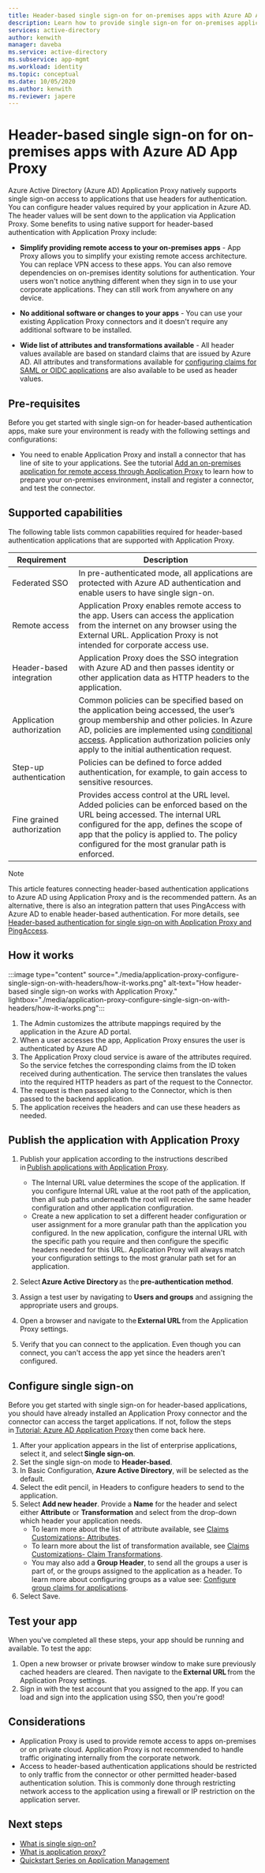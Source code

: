 ```yaml
---
title: Header-based single sign-on for on-premises apps with Azure AD App Proxy
description: Learn how to provide single sign-on for on-premises applications that are secured with header-based authentication.
services: active-directory
author: kenwith
manager: daveba
ms.service: active-directory
ms.subservice: app-mgmt
ms.workload: identity
ms.topic: conceptual
ms.date: 10/05/2020
ms.author: kenwith
ms.reviewer: japere
---
```


# Header-based single sign-on for on-premises apps with Azure AD App Proxy

Azure Active Directory (Azure AD) Application Proxy natively supports single sign-on access to applications that use headers for authentication. You can configure header values required by your application in Azure AD. The header values will be sent down to the application via Application Proxy. Some benefits to using native support for header-based authentication with Application Proxy include:  

* **Simplify providing remote access to your on-premises apps** - App Proxy allows you to simplify your existing remote access architecture. You can replace VPN access to these apps. You can also remove dependencies on on-premises identity solutions for authentication. Your users won't notice anything different when they sign in to use your corporate applications. They can still work from anywhere on any device.  

* **No additional software or changes to your apps** - You can use your existing Application Proxy connectors and it doesn't require any additional software to be installed.  

* **Wide list of attributes and transformations available** - All header values available are based on standard claims that are issued by Azure AD. All attributes and transformations available for [configuring claims for SAML or OIDC applications](../develop/active-directory-saml-claims-customization.md#attributes) are also available to be used as header values. 

## Pre-requisites
Before you get started with single sign-on for header-based authentication apps, make sure your environment is ready with the following settings and configurations:
- You need to enable Application Proxy and install a connector that has line of site to your applications. See the tutorial [Add an on-premises application for remote access through Application Proxy](application-proxy-add-on-premises-application.md#add-an-on-premises-app-to-azure-ad) to learn how to prepare your on-premises environment, install and register a connector, and test the connector. 

## Supported capabilities

The following table lists common capabilities required for header-based authentication applications that are supported with Application Proxy. 

|Requirement   |Description|
|----------|-----------|
|Federated SSO |In pre-authenticated mode, all applications are protected with Azure AD authentication and enable users to have single sign-on. |
|Remote access |Application Proxy enables remote access to the app. Users can access the application from the internet on any browser using the External URL. Application Proxy is not intended for corporate access use. |
|Header-based integration |Application Proxy does the SSO integration with Azure AD and then passes identity or other application data as HTTP headers to the application. |
|Application authorization |Common policies can be specified based on the application being accessed, the user’s group membership and other policies. In Azure AD, policies are implemented using [conditional access](../conditional-access/overview.md). Application authorization policies only apply to the initial authentication request. |
|Step-up authentication |Policies can be defined to force added authentication, for example, to gain access to sensitive resources. |
|Fine grained authorization |Provides access control at the URL level. Added policies can be enforced based on the URL being accessed. The internal URL configured for the app, defines the scope of app that the policy is applied to. The policy configured for the most granular path is enforced.  |

> [!NOTE] 
> This article features connecting header-based authentication applications to Azure AD using Application Proxy and is the recommended pattern. As an alternative, there is also an integration pattern that uses PingAccess with Azure AD to enable header-based authentication. For more details, see [Header-based authentication for single sign-on with Application Proxy and PingAccess](application-proxy-ping-access-publishing-guide.md).

## How it works

:::image type="content" source="./media/application-proxy-configure-single-sign-on-with-headers/how-it-works.png" alt-text="How header-based single sign-on works with Application Proxy." lightbox="./media/application-proxy-configure-single-sign-on-with-headers/how-it-works.png":::

1. The Admin customizes the attribute mappings required by the application in the Azure AD portal. 
2. When a user accesses the app, Application Proxy ensures the user is authenticated by Azure AD 
3. The Application Proxy cloud service is aware of the attributes required. So the service fetches the corresponding claims from the ID token received during authentication. The service then translates the values into the required HTTP headers as part of the request to the Connector. 
4. The request is then passed along to the Connector, which is then passed to the backend application. 
5. The application receives the headers and can use these headers as needed. 

## Publish the application with Application Proxy

1. Publish your application according to the instructions described in [Publish applications with Application Proxy](application-proxy-add-on-premises-application.md#add-an-on-premises-app-to-azure-ad).  
    - The Internal URL value determines the scope of the application. If you configure Internal URL value at the root path of the application, then all sub paths underneath the root will receive the same header configuration and other application configuration. 
    - Create a new application to set a different header configuration or user assignment for a more granular path than the application you configured. In the new application, configure the internal URL with the specific path you require and then configure the specific headers needed for this URL. Application Proxy will always match your configuration settings to the most granular path set for an application. 

2. Select **Azure Active Directory** as the **pre-authentication method**. 
3. Assign a test user by navigating to **Users and groups** and assigning the appropriate users and groups. 
4. Open a browser and navigate to the **External URL** from the Application Proxy settings. 
5. Verify that you can connect to the application. Even though you can connect, you can't access the app yet since the headers aren't configured. 

## Configure single sign-on 
Before you get started with single sign-on for header-based applications, you should have already installed an Application Proxy connector and the connector can access the target applications. If not, follow the steps in [Tutorial: Azure AD Application Proxy](application-proxy-add-on-premises-application.md) then come back here. 

1. After your application appears in the list of enterprise applications, select it, and select **Single sign-on**. 
2. Set the single sign-on mode to **Header-based**. 
3. In Basic Configuration, **Azure Active Directory**, will be selected as the default. 
4. Select the edit pencil, in Headers to configure headers to send to the application. 
5. Select **Add new header**. Provide a **Name** for the header and select either **Attribute** or **Transformation** and select from the drop-down which header your application needs.  
    - To learn more about the list of attribute available, see [Claims Customizations- Attributes](../develop/active-directory-saml-claims-customization.md#attributes). 
    - To learn more about the list of transformation available, see [Claims Customizations- Claim Transformations](../develop/active-directory-saml-claims-customization.md#claim-transformations). 
    - You may also add a **Group Header**, to send all the groups a user is part of, or the groups assigned to the application as a header. To learn more about configuring groups as a value see: [Configure group claims for applications](../hybrid/how-to-connect-fed-group-claims.md#add-group-claims-to-tokens-for-saml-applications-using-sso-configuration). 
6. Select Save. 

## Test your app 

When you've completed all these steps, your app should be running and available. To test the app: 
1. Open a new browser or private browser window to make sure previously cached headers are cleared. Then navigate to the **External URL** from the Application Proxy settings.
2. Sign in with the test account that you assigned to the app. If you can load and sign into the application using SSO, then you're good! 

## Considerations

- Application Proxy is used to provide remote access to apps on-premises or on private cloud. Application Proxy is not recommended to handle traffic originating internally from the corporate network.
- Access to header-based authentication applications should be restricted to only traffic from the connector or other permitted header-based authentication solution. This is commonly done through restricting network access to the application using a firewall or IP restriction on the application server.

## Next steps

- [What is single sign-on?](what-is-single-sign-on.md)
- [What is application proxy?](what-is-application-proxy.md)
- [Quickstart Series on Application Management](view-applications-portal.md)
